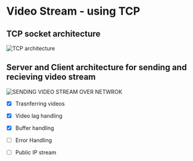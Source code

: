 # Video Stream - using TCP

## TCP socket architecture
![TCP architecture](https://www.tutorialspoint.com/unix_sockets/images/socket_client_server.gif)

## Server and Client architecture for sending and recieving video stream 
![SENDING VIDEO STREAM OVER NETWROK](https://pyimagesearch.com/wp-content/uploads/2019/04/imagezmq_client_server.png)

- [x] Trasnferring videos
- [x] Video lag handling
- [x] Buffer handling
- [ ] Error Handling 
- [ ] Public IP stream

